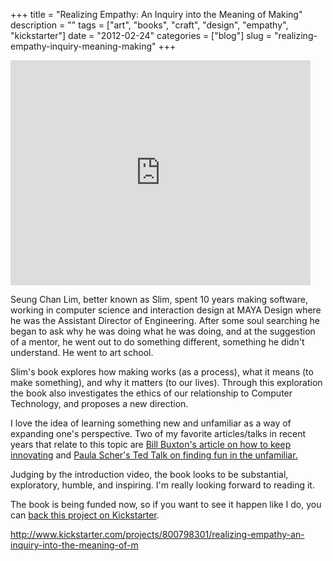 +++
title = "Realizing Empathy: An Inquiry into the Meaning of Making"
description = ""
tags = ["art", "books", "craft", "design", "empathy", "kickstarter"]
date = "2012-02-24"
categories = ["blog"]
slug = "realizing-empathy-inquiry-meaning-making"
+++



  <div class="video">
<iframe frameborder="0" height="360px" src="http://www.kickstarter.com/projects/800798301/realizing-empathy-an-inquiry-into-the-meaning-of-m/widget/video.html" width="480px"></iframe>
</div>
<p>Seung Chan Lim, better known as Slim, spent 10 years making software, working in computer science and interaction design at MAYA Design where he was the Assistant Director of Engineering. After some soul searching he began to ask why he was doing what he was doing, and at the suggestion of a mentor, he went out to do something different, something he didn't understand. He went to art school.</p>
<p>Slim's book explores how making works (as a process), what it means (to make something), and why it matters (to our lives). Through this exploration the book also investigates the ethics of our relationship to Computer Technology, and proposes a new direction.</p>
<p>I love the idea of learning something new and unfamiliar as a way of expanding one's perspective. Two of my favorite articles/talks in recent years that relate to this topic are <a href="bill-buxton-how-keep-innovating.html">Bill Buxton's article on how to keep innovating</a> and <a href="paula-scher-gets-serious-ted.html">Paula Scher's Ted Talk on finding fun in the unfamiliar.</a></p>
<p>Judging by the introduction video, the book looks to be substantial, exploratory, humble, and inspiring. I'm really looking forward to reading it. </p>
<p>The book is being funded now, so if you want to see it happen like I do, you can <a href="http://kck.st/whvn03">back this project on Kickstarter</a>. </p>
    
  <a href="http://www.kickstarter.com/projects/800798301/realizing-empathy-an-inquiry-into-the-meaning-of-m">http://www.kickstarter.com/projects/800798301/realizing-empathy-an-inquiry-into-the-meaning-of-m</a>
